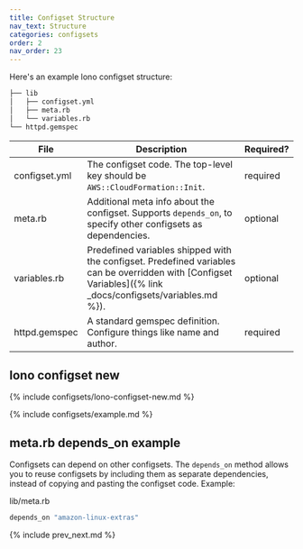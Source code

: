 ```yaml
---
title: Configset Structure
nav_text: Structure
categories: configsets
order: 2
nav_order: 23
---
```


Here's an example lono configset structure:

```sh
├── lib
│   ├── configset.yml
│   ├── meta.rb
│   └── variables.rb
└── httpd.gemspec
```

File | Description | Required?
--- | --- | ---
configset.yml | The configset code.  The top-level key should be `AWS::CloudFormation::Init`. | required
meta.rb | Additional meta info about the configset. Supports `depends_on`, to specify other configsets as dependencies. | optional
variables.rb | Predefined variables shipped with the configset. Predefined variables can be overridden with [Configset Variables]({% link _docs/configsets/variables.md %}). | optional
httpd.gemspec | A standard gemspec definition.  Configure things like name and author. | required

## lono configset new

{% include configsets/lono-configset-new.md %}

{% include configsets/example.md %}

## meta.rb depends_on example

Configsets can depend on other configsets. The `depends_on` method allows you to reuse configsets by including them as separate dependencies, instead of copying and pasting the configset code. Example:

lib/meta.rb

```ruby
depends_on "amazon-linux-extras"
```

{% include prev_next.md %}
